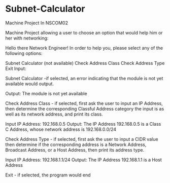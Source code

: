 # Subnet-Calculator
Machine Project In NSCOM02


Machine Project allowing a user to choose an option that would help him or her with networking:

Hello there Network Engineer!
In order to help you, please select any of the following options:

Subnet Calculator (not available)
Check Address Class
Check Address Type
Exit
Input:

 

Subnet Calculator -if selected, an error indicating that the module is not yet available would output.

Output: The module is not yet available

Check Address Class - if selected, first ask the user to input an IP Address, then determine the corresponding Classful Address category the input is as well as its network address, and print its class.

Input IP Address: 192.168.0.5
Output: The IP Address 192.168.0.5 is a Class C Address, whose network address is 192.168.0.0/24

 

Check Address Type - if selected, first ask the user to input a CIDR value then determine if the corresponding address is a Network Address, Broadcast Address, or a Host Address, then print its address type.

Input IP Address: 192.168.1.1/24
Output: The IP Address 192.168.1.1 is a Host Address

 

Exit - if selected, the program would end

